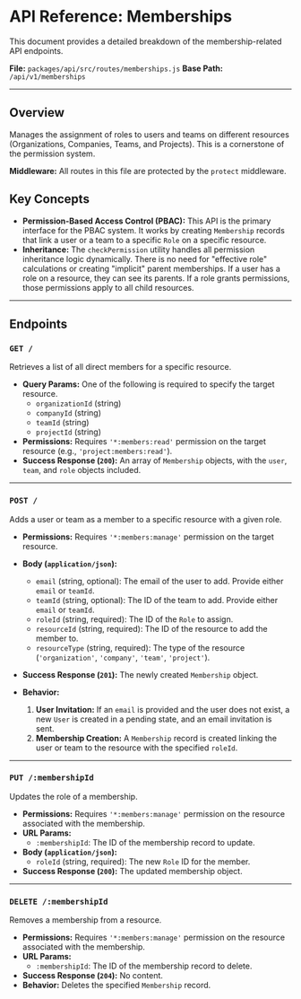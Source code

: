 # API Reference: Memberships

This document provides a detailed breakdown of the membership-related API endpoints.

**File:** `packages/api/src/routes/memberships.js`
**Base Path:** `/api/v1/memberships`

---

## Overview

Manages the assignment of roles to users and teams on different resources (Organizations, Companies, Teams, and Projects). This is a cornerstone of the permission system.

**Middleware:** All routes in this file are protected by the `protect` middleware.

## Key Concepts

*   **Permission-Based Access Control (PBAC):** This API is the primary interface for the PBAC system. It works by creating `Membership` records that link a user or a team to a specific `Role` on a specific resource.
*   **Inheritance:** The `checkPermission` utility handles all permission inheritance logic dynamically. There is no need for "effective role" calculations or creating "implicit" parent memberships. If a user has a role on a resource, they can see its parents. If a role grants permissions, those permissions apply to all child resources.

---

## Endpoints

### `GET /`

Retrieves a list of all direct members for a specific resource.

*   **Query Params:** One of the following is required to specify the target resource.
    *   `organizationId` (string)
    *   `companyId` (string)
    *   `teamId` (string)
    *   `projectId` (string)
*   **Permissions:** Requires `'*:members:read'` permission on the target resource (e.g., `'project:members:read'`).
*   **Success Response (`200`):** An array of `Membership` objects, with the `user`, `team`, and `role` objects included.

---

### `POST /`

Adds a user or team as a member to a specific resource with a given role.

*   **Permissions:** Requires `'*:members:manage'` permission on the target resource.
*   **Body (`application/json`):**
    *   `email` (string, optional): The email of the user to add. Provide either `email` or `teamId`.
    *   `teamId` (string, optional): The ID of the team to add. Provide either `email` or `teamId`.
    *   `roleId` (string, required): The ID of the `Role` to assign.
    *   `resourceId` (string, required): The ID of the resource to add the member to.
    *   `resourceType` (string, required): The type of the resource (`'organization'`, `'company'`, `'team'`, `'project'`).
*   **Success Response (`201`):** The newly created `Membership` object.

*   **Behavior:**
    1.  **User Invitation:** If an `email` is provided and the user does not exist, a new `User` is created in a pending state, and an email invitation is sent.
    2.  **Membership Creation:** A `Membership` record is created linking the user or team to the resource with the specified `roleId`.

---

### `PUT /:membershipId`

Updates the role of a membership.

*   **Permissions:** Requires `'*:members:manage'` permission on the resource associated with the membership.
*   **URL Params:**
    *   `:membershipId`: The ID of the membership record to update.
*   **Body (`application/json`):**
    *   `roleId` (string, required): The new `Role` ID for the member.
*   **Success Response (`200`):** The updated membership object.

---

### `DELETE /:membershipId`

Removes a membership from a resource.

*   **Permissions:** Requires `'*:members:manage'` permission on the resource associated with the membership.
*   **URL Params:**
    *   `:membershipId`: The ID of the membership record to delete.
*   **Success Response (`204`):** No content.
*   **Behavior:** Deletes the specified `Membership` record. 